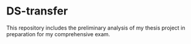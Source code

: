 # DS-transfer
This repository includes the preliminary analysis of my thesis project in preparation for my comprehensive exam.
